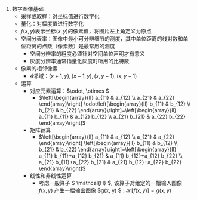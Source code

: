 1. 数字图像基础
   - 采样或取样：对坐标值进行数字化
   - 量化：对幅度值进行数字化
   - $f(x, y)$表示坐标$(x, y)$的像素值，将图片左上角定义为原点
   - 空间分表率：图像中最小可分辨细节的测度，其中单位距离的线对数和单位距离的点数（像素数）是最常用的测度
     - 空间分辨率的粗度必须针对空间单位声明才有意义
     - 灰度分辨率通常指量化灰度时所用的比特数
   - 像素的相邻像素
     - 4邻域：$(x+1, y), (x-1, y), (x, y+1), (x, y-1)$
   - 运算
     - 对应元素运算：$\odot, \otimes $
       - $\left[\begin{array}{ll}
         a_{11} & a_{12} \\
         a_{21} & a_{22}
         \end{array}\right] \odot\left[\begin{array}{ll}
         b_{11} & b_{12} \\
         b_{21} & b_{22}
         \end{array}\right]=\left[\begin{array}{ll}
         a_{11} b_{11} & a_{12} b_{12} \\
         a_{21} b_{21} & a_{22} b_{22}
         \end{array}\right]$
     - 矩阵运算
       - $\left[\begin{array}{ll}
         a_{11} & a_{12} \\
         a_{21} & a_{22}
         \end{array}\right] \left[\begin{array}{ll}
         b_{11} & b_{12} \\
         b_{21} & b_{22}
         \end{array}\right]=\left[\begin{array}{ll}
         a_{11} b_{11}+a_{12} b_{21} & a_{11} b_{12}+a_{12} b_{22} \\
         a_{21} b_{11}+a_{22} b_{21} & a_{21} b_{12}+a_{22} b_{22}
         \end{array}\right]$
     - 线性和非线性运算
       - 考虑一般算子 $ \mathcal{H} $, 该算子对给定的一幅输人图像  $f(x, y)$  产生一幅输出图像  $g(x, y) $ : $\mathcal{H}[f(x, y)]=g(x, y)$